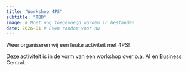 ```yaml
---
title: "Workshop 4PS"
subtitle: "TBD"
image: # Moet nog toegevoegd worden in bestanden
date: 2026-01 # Even random voor nu
---
```


Weer organiseren wij een leuke activiteit met 4PS!

Deze activiteit is in de vorm van een workshop over o.a. AI en Business Central.